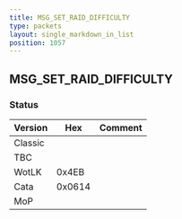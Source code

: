 ```yaml
---
title: MSG_SET_RAID_DIFFICULTY
type: packets
layout: single_markdown_in_list
position: 1057
---
```


## MSG_SET_RAID_DIFFICULTY

### Status

Version    | Hex        | Comment
---------- | ---------- | ---------- 
Classic    |            |
TBC        |            |
WotLK      | 0x4EB      |
Cata       | 0x0614     |
MoP        |            |